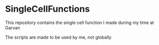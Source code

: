 # SingleCellFunctions
This repository contains the single cell function I made during my time at Garvan

The scripts are made to be used by me, not globally
